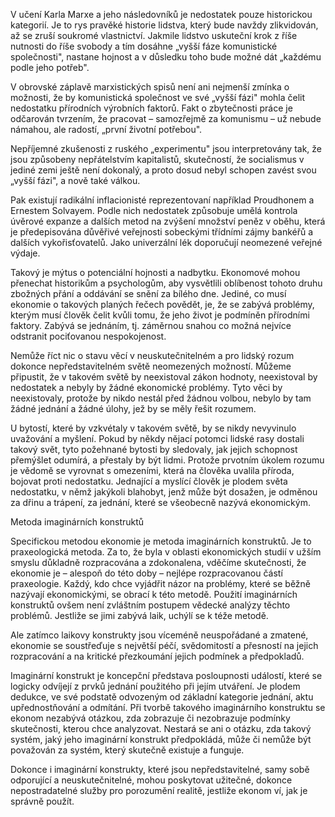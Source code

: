 V učení Karla Marxe a jeho následovníků je nedostatek pouze historickou kategorií. Je to rys pravěké historie lidstva, který bude navždy zlikvidován, až se zruší soukromé vlastnictví. Jakmile lidstvo uskuteční krok z říše nutnosti do říše svobody a tím dosáhne „vyšší fáze komunistické společnosti", nastane hojnost a v důsledku toho bude možné dát „každému podle jeho potřeb".

V obrovské záplavě marxistických spisů není ani nejmenší zmínka o možnosti, že by komunistická společnost ve své „vyšší fázi" mohla čelit nedostatku přírodních výrobních faktorů. Fakt o zbytečnosti práce je odčarován tvrzením, že pracovat – samozřejmě za komunismu – už nebude námahou, ale radostí, „první životní potřebou".

Nepříjemné zkušenosti z ruského „experimentu" jsou interpretovány tak, že jsou způsobeny nepřátelstvím kapitalistů, skutečností, že socialismus v jediné zemi ještě není dokonalý, a proto dosud nebyl schopen zavést svou „vyšší fázi", a nově také válkou.

Pak existují radikální inflacionisté reprezentovaní například Proudhonem a Ernestem Solvayem. Podle nich nedostatek způsobuje umělá kontrola úvěrové expanze a dalších metod na zvýšení množství peněz v oběhu, která je předepisována důvěřivé veřejnosti sobeckými třídními zájmy bankéřů a dalších vykořisťovatelů. Jako univerzální lék doporučují neomezené veřejné výdaje.

Takový je mýtus o potenciální hojnosti a nadbytku. Ekonomové mohou přenechat historikům a psychologům, aby vysvětlili oblíbenost tohoto druhu zbožných přání a oddávání se snění za bílého dne. Jediné, co musí ekonomie o takových planých řečech povědět, je, že se zabývá problémy, kterým musí člověk čelit kvůli tomu, že jeho život je podmíněn přírodními faktory. Zabývá se jednáním, tj. záměrnou snahou co možná nejvíce odstranit pociťovanou nespokojenost.

Nemůže říct nic o stavu věcí v neuskutečnitelném a pro lidský rozum dokonce nepředstavitelném světě neomezených možností. Můžeme připustit, že v takovém světě by neexistoval zákon hodnoty, neexistoval by nedostatek a nebyly by žádné ekonomické problémy. Tyto věci by neexistovaly, protože by nikdo nestál před žádnou volbou, nebylo by tam žádné jednání a žádné úlohy, jež by se měly řešit rozumem.

U bytostí, které by vzkvétaly v takovém světě, by se nikdy nevyvinulo uvažování a myšlení. Pokud by někdy nějací potomci lidské rasy dostali takový svět, tyto požehnané bytosti by sledovaly, jak jejich schopnost přemýšlet odumírá, a přestaly by být lidmi. Protože prvotním úkolem rozumu je vědomě se vyrovnat s omezeními, která na člověka uvalila příroda, bojovat proti nedostatku. Jednající a myslící člověk je plodem světa nedostatku, v němž jakýkoli blahobyt, jenž může být dosažen, je odměnou za dřinu a trápení, za jednání, které se všeobecně nazývá ekonomickým.

Metoda imaginárních konstruktů

Specifickou metodou ekonomie je metoda imaginárních konstruktů. Je to praxeologická metoda. Za to, že byla v oblasti ekonomických studií v užším smyslu důkladně rozpracována a zdokonalena, vděčíme skutečnosti, že ekonomie je – alespoň do této doby – nejlépe rozpracovanou částí praxeologie. Každý, kdo chce vyjádřit názor na problémy, které se běžně nazývají ekonomickými, se obrací k této metodě. Použití imaginárních konstruktů ovšem není zvláštním postupem vědecké analýzy těchto problémů. Jestliže se jimi zabývá laik, uchýlí se k téže metodě.

Ale zatímco laikovy konstrukty jsou víceméně neuspořádané a zmatené, ekonomie se soustřeďuje s největší péčí, svědomitostí a přesností na jejich rozpracování a na kritické přezkoumání jejich podmínek a předpokladů.

Imaginární konstrukt je koncepční představa posloupnosti událostí, které se logicky odvíjejí z prvků jednání použitého při jejím utváření. Je plodem dedukce, ve své podstatě odvozeným od základní kategorie jednání, aktu upřednostňování a odmítání. Při tvorbě takového imaginárního konstruktu se ekonom nezabývá otázkou, zda zobrazuje či nezobrazuje podmínky skutečnosti, kterou chce analyzovat. Nestará se ani o otázku, zda takový systém, jaký jeho imaginární konstrukt předpokládá, může či nemůže být považován za systém, který skutečně existuje a funguje.

Dokonce i imaginární konstrukty, které jsou nepředstavitelné, samy sobě odporující a neuskutečnitelné, mohou poskytovat užitečné, dokonce nepostradatelné služby pro porozumění realitě, jestliže ekonom ví, jak je správně použít.
